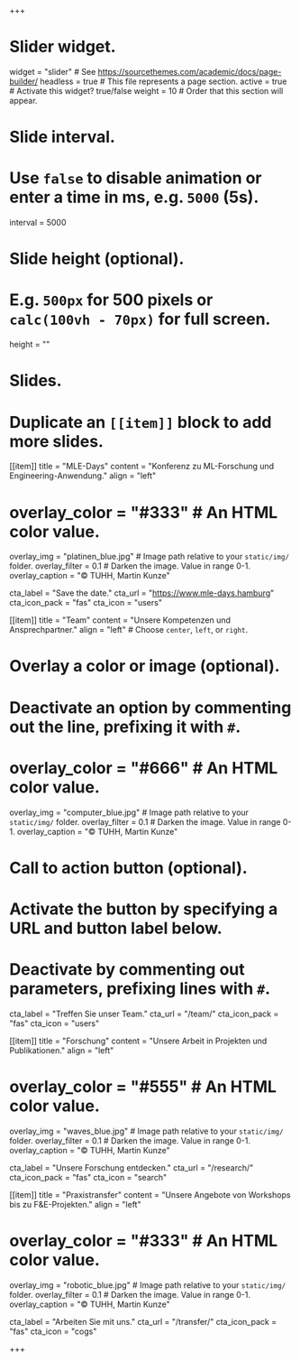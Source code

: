 +++
# Slider widget.
widget = "slider"  # See https://sourcethemes.com/academic/docs/page-builder/
headless = true  # This file represents a page section.
active = true  # Activate this widget? true/false
weight = 10  # Order that this section will appear.

# Slide interval.
# Use `false` to disable animation or enter a time in ms, e.g. `5000` (5s).
interval = 5000

# Slide height (optional).
# E.g. `500px` for 500 pixels or `calc(100vh - 70px)` for full screen.
height = ""

# Slides.
# Duplicate an `[[item]]` block to add more slides.
[[item]]
  title = "MLE-Days"
  content = "Konferenz zu ML-Forschung und Engineering-Anwendung."
  align = "left"

  # overlay_color = "#333"  # An HTML color value.
  overlay_img = "platinen_blue.jpg"  # Image path relative to your `static/img/` folder.
  overlay_filter = 0.1  # Darken the image. Value in range 0-1.
  overlay_caption = "&copy; TUHH, Martin Kunze"

  cta_label = "Save the date."
  cta_url = "https://www.mle-days.hamburg"
  cta_icon_pack = "fas"
  cta_icon = "users"


[[item]]
  title = "Team"
  content = "Unsere Kompetenzen und Ansprechpartner."
  align = "left"  # Choose `center`, `left`, or `right`.

  # Overlay a color or image (optional).
  #   Deactivate an option by commenting out the line, prefixing it with `#`.
  # overlay_color = "#666"  # An HTML color value.
  overlay_img = "computer_blue.jpg"  # Image path relative to your `static/img/` folder.
  overlay_filter = 0.1  # Darken the image. Value in range 0-1.
  overlay_caption = "&copy; TUHH, Martin Kunze"

  # Call to action button (optional).
  #   Activate the button by specifying a URL and button label below.
  #   Deactivate by commenting out parameters, prefixing lines with `#`.
  cta_label = "Treffen Sie unser Team."
  cta_url = "/team/"
  cta_icon_pack = "fas"
  cta_icon = "users"


[[item]]
  title = "Forschung"
  content = "Unsere Arbeit in Projekten und Publikationen."
  align = "left"

  # overlay_color = "#555"  # An HTML color value.
  overlay_img = "waves_blue.jpg"  # Image path relative to your `static/img/` folder.
  overlay_filter = 0.1  # Darken the image. Value in range 0-1.
  overlay_caption = "&copy; TUHH, Martin Kunze"

  cta_label = "Unsere Forschung entdecken."
  cta_url = "/research/"
  cta_icon_pack = "fas"
  cta_icon = "search"


[[item]]
  title = "Praxistransfer"
  content = "Unsere Angebote von Workshops bis zu F&E-Projekten."
  align = "left"

  # overlay_color = "#333"  # An HTML color value.
  overlay_img = "robotic_blue.jpg"  # Image path relative to your `static/img/` folder.
  overlay_filter = 0.1 # Darken the image. Value in range 0-1.
  overlay_caption = "&copy; TUHH, Martin Kunze"
  
  cta_label = "Arbeiten Sie mit uns."
  cta_url = "/transfer/"
  cta_icon_pack = "fas"
  cta_icon = "cogs"


+++
